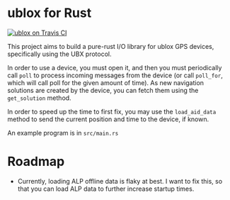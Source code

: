 ublox for Rust
==============

[![ublox on Travis CI][travis-image]][travis]

[travis-image]: https://api.travis-ci.com/lkolbly/ublox.svg?branch=master
[travis]: https://travis-ci.com/lkolbly/ublox

This project aims to build a pure-rust I/O library for ublox GPS devices, specifically using the UBX protocol.

In order to use a device, you must open it, and then you must periodically call `poll` to process incoming messages from the device (or call `poll_for`, which will call poll for the given amount of time). As new navigation solutions are created by the device, you can fetch them using the `get_solution` method.

In order to speed up the time to first fix, you may use the `load_aid_data` method to send the current position and time to the device, if known.

An example program is in `src/main.rs`

Roadmap
=======

- Currently, loading ALP offline data is flaky at best. I want to fix this, so that you can load ALP data to further increase startup times.
